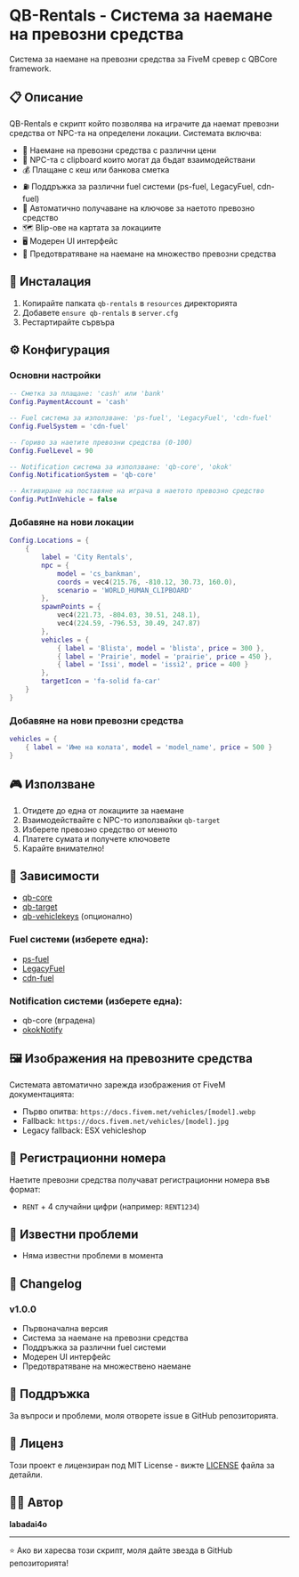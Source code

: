 # QB-Rentals - Система за наемане на превозни средства

Система за наемане на превозни средства за FiveM сревер с QBCore framework.

## 📋 Описание

QB-Rentals е скрипт който позволява на играчите да наемат превозни средства от NPC-та на определени локации. Системата включва:

- 🚗 Наемане на превозни средства с различни цени
- 🎯 NPC-та с clipboard които могат да бъдат взаимодействани
- 💰 Плащане с кеш или банкова сметка
- ⛽ Поддръжка за различни fuel системи (ps-fuel, LegacyFuel, cdn-fuel)
- 🔑 Автоматично получаване на ключове за наетото превозно средство
- 🗺️ Blip-ове на картата за локациите
- 🖥️ Модерен UI интерфейс
- 🔄 Предотвратяване на наемане на множество превозни средства

## 🚀 Инсталация

1. Копирайте папката `qb-rentals` в `resources` директорията
2. Добавете `ensure qb-rentals` в `server.cfg`
3. Рестартирайте сървъра

## ⚙️ Конфигурация

### Основни настройки

```lua
-- Сметка за плащане: 'cash' или 'bank'
Config.PaymentAccount = 'cash'

-- Fuel система за използване: 'ps-fuel', 'LegacyFuel', 'cdn-fuel'
Config.FuelSystem = 'cdn-fuel'

-- Гориво за наетите превозни средства (0-100)
Config.FuelLevel = 90

-- Notification система за използване: 'qb-core', 'okok'
Config.NotificationSystem = 'qb-core'

-- Активиране на поставяне на играча в наетото превозно средство
Config.PutInVehicle = false
```

### Добавяне на нови локации

```lua
Config.Locations = {
    {
        label = 'City Rentals',
        npc = {
            model = 'cs_bankman',
            coords = vec4(215.76, -810.12, 30.73, 160.0),
            scenario = 'WORLD_HUMAN_CLIPBOARD'
        },
        spawnPoints = {
            vec4(221.73, -804.03, 30.51, 248.1),
            vec4(224.59, -796.53, 30.49, 247.87)
        },
        vehicles = {
            { label = 'Blista', model = 'blista', price = 300 },
            { label = 'Prairie', model = 'prairie', price = 450 },
            { label = 'Issi', model = 'issi2', price = 400 }
        },
        targetIcon = 'fa-solid fa-car'
    }
}
```

### Добавяне на нови превозни средства

```lua
vehicles = {
    { label = 'Име на колата', model = 'model_name', price = 500 }
}
```

## 🎮 Използване

1. Отидете до една от локациите за наемане
2. Взаимодействайте с NPC-то използвайки `qb-target`
3. Изберете превозно средство от менюто
4. Платете сумата и получете ключовете
5. Карайте внимателно!

## 🔧 Зависимости

- [qb-core](https://github.com/qbcore-framework/qb-core)
- [qb-target](https://github.com/qbcore-framework/qb-target)
- [qb-vehiclekeys](https://github.com/qbcore-framework/qb-vehiclekeys) (опционално)

### Fuel системи (изберете една):
- [ps-fuel](https://github.com/Project-Sloth/ps-fuel)
- [LegacyFuel](https://github.com/InZidiuZ/LegacyFuel)
- [cdn-fuel](https://github.com/cdn-scripts/cdn-fuel)

### Notification системи (изберете една):
- qb-core (вградена)
- [okokNotify](https://github.com/okoktecnologies/okokNotify)

## 🖼️ Изображения на превозните средства

Системата автоматично зарежда изображения от FiveM документацията:
- Първо опитва: `https://docs.fivem.net/vehicles/[model].webp`
- Fallback: `https://docs.fivem.net/vehicles/[model].jpg`
- Legacy fallback: ESX vehicleshop

## 🔑 Регистрационни номера

Наетите превозни средства получават регистрационни номера във формат:
- `RENT` + 4 случайни цифри (например: `RENT1234`)

## 🐛 Известни проблеми

- Няма известни проблеми в момента

## 📝 Changelog

### v1.0.0
- Първоначална версия
- Система за наемане на превозни средства
- Поддръжка за различни fuel системи
- Модерен UI интерфейс
- Предотвратяване на множествено наемане

## 🤝 Поддръжка

За въпроси и проблеми, моля отворете issue в GitHub репозиторията.

## 📄 Лиценз

Този проект е лицензиран под MIT License - вижте [LICENSE](LICENSE) файла за детайли.

## 👨‍💻 Автор

**labadai4o**

---

⭐ Ако ви харесва този скрипт, моля дайте звезда в GitHub репозиторията!
